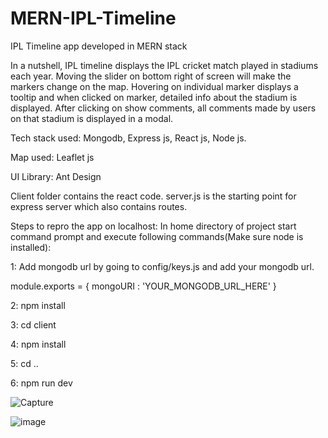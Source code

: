 # MERN-IPL-Timeline
IPL Timeline app developed in MERN stack

In a nutshell, IPL timeline displays the IPL cricket match played in stadiums each year. Moving the slider on bottom right of screen will make the markers change on the map. Hovering on individual marker displays a tooltip and when clicked on marker, detailed info about the stadium is displayed. After clicking on show comments, all comments made by users on that stadium is displayed in a modal.

Tech stack used: Mongodb, Express js, React js, Node js.

Map used: Leaflet js

UI Library: Ant Design


Client folder contains the react code. server.js is the starting point for express server which also contains routes.

Steps to repro the app on localhost: 
In home directory of project start command prompt and execute following commands(Make sure node is installed):

1: Add mongodb url by going to config/keys.js and add your mongodb url.

module.exports = {
    mongoURI : 'YOUR_MONGODB_URL_HERE'
}

2: npm install

3: cd client

4: npm install

5: cd ..

6: npm run dev

![Capture](https://user-images.githubusercontent.com/9462473/55272160-411abf00-52de-11e9-8520-13c0a49a26cd.PNG)


![image](https://user-images.githubusercontent.com/9462473/55272177-8e972c00-52de-11e9-8bde-a90217ae9a96.png)
